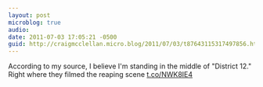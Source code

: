 ```yaml
---
layout: post
microblog: true
audio: 
date: 2011-07-03 17:05:21 -0500
guid: http://craigmcclellan.micro.blog/2011/07/03/t87643115317497856.html
---
```

According to my source, I believe I'm standing in the middle of "District 12." Right where they filmed the reaping scene [t.co/NWK8IE4](http://t.co/NWK8IE4)
